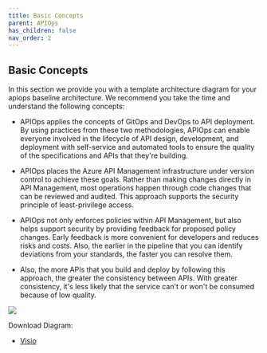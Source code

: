 ```yaml
---
title: Basic Concepts
parent: APIOps
has_children: false
nav_order: 2
---
```


 
## Basic Concepts

In this section we provide you with a template architecture diagram for your apiops baseline architecture. We recommend you take the time and understand the following concepts:

- APIOps applies the concepts of GitOps and DevOps to API deployment. By using practices from these two methodologies, APIOps can enable everyone involved in the lifecycle of API design, development, and deployment with self-service and automated tools to ensure the quality of the specifications and APIs that they're building.

- APIOps places the Azure API Management infrastructure under version control to achieve these goals. Rather than making changes directly in API Management, most operations happen through code changes that can be reviewed and audited. This approach supports the security principle of least-privilege access.

- APIOps not only enforces policies within API Management, but also helps support security by providing feedback for proposed policy changes. Early feedback is more convenient for developers and reduces risks and costs. Also, the earlier in the pipeline that you can identify deviations from your standards, the faster you can resolve them.

- Also, the more APIs that you build and deploy by following this approach, the greater the consistency between APIs. With greater consistency, it's less likely that the service can't or won't be consumed because of low quality.

![](https://docs.microsoft.com/en-us/azure/architecture/example-scenario/devops/media/automated-api-deployments-architecture-diagram.png)

Download Diagram:
- [Visio](https://arch-center.azureedge.net/automated-api-deployments-apiops-architecture-diagram.vsdx)

